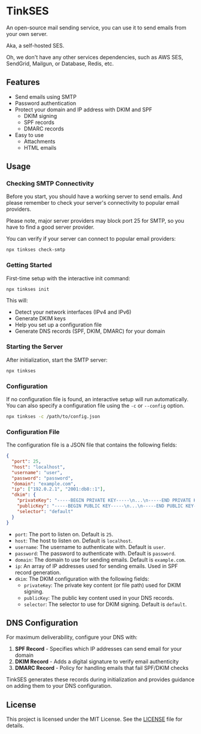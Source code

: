 # TinkSES

An open-source mail sending service, you can use it to send emails from your own server.

Aka, a self-hosted SES.

Oh, we don't have any other services dependencies, such as AWS SES, SendGrid, Mailgun, or Database, Redis, etc.

## Features

- Send emails using SMTP
- Password authentication
- Protect your domain and IP address with DKIM and SPF
  - DKIM signing
  - SPF records
  - DMARC records
- Easy to use
  - Attachments
  - HTML emails

## Usage

### Checking SMTP Connectivity

Before you start, you should have a working server to send emails. And please remember to check your server's connectivity to popular email providers.

Please note, major server providers may block port 25 for SMTP, so you have to find a good server provider.

You can verify if your server can connect to popular email providers:

```sh
npx tinkses check-smtp
```

### Getting Started

First-time setup with the interactive init command:

```sh
npx tinkses init
```

This will:
- Detect your network interfaces (IPv4 and IPv6)
- Generate DKIM keys
- Help you set up a configuration file
- Generate DNS records (SPF, DKIM, DMARC) for your domain

### Starting the Server

After initialization, start the SMTP server:

```sh
npx tinkses
```

### Configuration

If no configuration file is found, an interactive setup will run automatically. You can also specify a configuration file using the `-c` or `--config` option.

```sh
npx tinkses -c /path/to/config.json
```

### Configuration File

The configuration file is a JSON file that contains the following fields:

```json
{
  "port": 25,
  "host": "localhost",
  "username": "user",
  "password": "password",
  "domain": "example.com",
  "ip": ["192.0.2.1", "2001:db8::1"],
  "dkim": {
    "privateKey": "-----BEGIN PRIVATE KEY-----\n...\n-----END PRIVATE KEY-----\n",
    "publicKey": "-----BEGIN PUBLIC KEY-----\n...\n-----END PUBLIC KEY-----\n",
    "selector": "default"
  }
}
```

- `port`: The port to listen on. Default is `25`.
- `host`: The host to listen on. Default is `localhost`.
- `username`: The username to authenticate with. Default is `user`.
- `password`: The password to authenticate with. Default is `password`.
- `domain`: The domain to use for sending emails. Default is `example.com`.
- `ip`: An array of IP addresses used for sending emails. Used in SPF record generation.
- `dkim`: The DKIM configuration with the following fields:
  - `privateKey`: The private key content (or file path) used for DKIM signing.
  - `publicKey`: The public key content used in your DNS records.
  - `selector`: The selector to use for DKIM signing. Default is `default`.

## DNS Configuration

For maximum deliverability, configure your DNS with:

1. **SPF Record** - Specifies which IP addresses can send email for your domain
2. **DKIM Record** - Adds a digital signature to verify email authenticity
3. **DMARC Record** - Policy for handling emails that fail SPF/DKIM checks

TinkSES generates these records during initialization and provides guidance on adding them to your DNS configuration.

## License

This project is licensed under the MIT License. See the [LICENSE](LICENSE) file for details.
